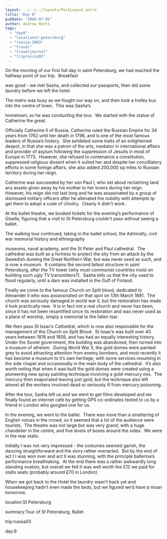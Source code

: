 ```yaml
---
layout: ../../../layouts/PostLayout.astro
title: "Day 8"
pubDate: "2003-07-01"
author: Andrew Betts
tags: 
  - "day8"
  - "locationst-petersburg"
  - "russia-2003"
  - "travel"
  - "traveljournal"
  - "triprussia03"
---
```


On the morning of our first full day in saint Petersburg, we had reached the halfway point of our trip.  Breakfast

was good - we met Sasha, and collected our passports, then did some laundry before we left the hotel.

The metro was busy as we fought our way on, and then took a trolley bus into the centre of town.  This was Sasha’s

hometown, so he was conducting the tour.  We started with the statue of Catherine the great.

Officially Catherine II of Russia, Catherine ruled the Russian Empire for 34 years from 1762 until her death in 1796, and is one of the most famous leaders of Russia’s history.  She exhibited some traits of an enlightened despot, in that she was a patron of the arts, mediator in international affairs and provider of asylum following the suppression of Jesuits in most of Europe in 1773.  However, she refused to contenance a constitution, suppressed religious dissent when it suited her and despite her concilliatory efforts in some foreign affairs, she also added 200,000 sq miles to Russian territory during her reign.

Catherine was succeeded by her son Paul I, who set about reclaiming land ans assets given away by his mother to her lovers during her reign.  However, his reign did not last long and he was assasinated by a group of dismissed military officers after he alienated the nobility with attempts tp get them to adopt a code of chivilry.  Clearly it didn’t work.

At the ballet theatre, we booked tickets for the evening’s performance of Giselle, figuring that a visit to St Petersburg couldn’t pass without seeing a ballet.

The walking tour continued, taking in the ballet school, the Admiralty, civil war memorial history and ethnography

museums, naval academy, and the St Peter and Paul cathedral.  The cathedral was built as a fortress to protect the sity from an attack by the Sweedish dureing the Great Northern War, but was never used as such, and is now a museum.  It contains the second tallest structure in saint Petersburg, after the TV tower (why must communist countries insist on building such ugly TV transmitters?).  Sasha tells us that the city used to flood regularly, until a dam was installed in the Gulf of Finland.

Finally we come to the famous Church on Spilt blood, dedicated to Alexander II who was assassinated on that spot on 13th March 1881.  The church was seriously damaged in world war II, but the restoration has made it look practically new.  It is in fact not a real church and never has been, since it has not been resantified since its restoration and was never used as a place of worship, simply a memorial to the fallen tsar.

We then pass St Issac’s Cathedral, which is now also responsible for the management of the Church on Spilt Blood.  St Issac’s was built over 40 years between 1818 and 1858, and has had an equally interesting history.  Under the Soviet government, the building was abandoned, then turned into a museum of atheism.  During World War II, the gold domes were painted grey to avoid attracting attention from enemy bombers, and most recently it has become a museum to it’s own heritage, with some services resuming in the side chapel and occasionally in the main body of the cathedral.  It’s also worth noting that when it was built the gold domes were created using a pioneering new spray painting technique involving a gold-mercury mix.  The mercury then evaporated leaving just gold, but the technique also left almost all the workers involved dead or seriously ill from mercury poisoning.

After the tour, Sasha left us and we went to get films developed and we finally found an internet cafe by getting GPS co-ordinates texted to us by a friend in London who googled one for us.

In the evening, we went to the ballet.  There was more than a smattering of English voices in the crowd, so it seemed that a lot of the audience were tourists.  The theatre was not large but was very grand, with a huge chandelier in the centre, and five levels of boxes around the sides.  We were in the rear stalls.

Initially I was not very impressed - the costumes seemed garish, the dancing straightforward and the story rather overacted.  But by the end of act I I was won over and act II was stunning, with the principle ballerina’s performance breathtaking.  At the end there was a rather awkwardly long standing ovation, but overall we felt it was well worth the £12 we paid for stalls seats (probably around £70 in London).

When we got back to the Hotel the laundry wasn’t back yet and housekeeping hadn’t even made the beds, but we figured we’d have a moan tomorrow.

location:St Petersburg

summary:Tour of St Petersburg, Ballet

trip:russia03

day:8

